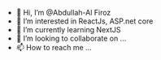 - 👋 Hi, I’m @Abdullah-Al Firoz
- 👀 I’m interested in ReactJs, ASP.net core
- 🌱 I’m currently learning NextJS
- 💞️ I’m looking to collaborate on ...
- 📫 How to reach me ...

<!---
firoz-dev/firoz-dev is a ✨ special ✨ repository because its `README.md` (this file) appears on your GitHub profile.
You can click the Preview link to take a look at your changes.
--->
